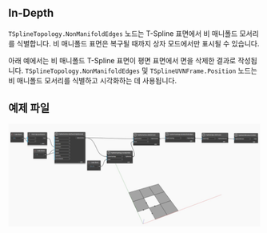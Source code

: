 <!--- Autodesk.DesignScript.Geometry.TSpline.TSplineTopology.NonManifoldEdges --->
<!--- RTIWDKESEBH6BZLFB4NRIVBLFZ72VYNZW4TBWEI6EEYG22TE6NBA --->
## In-Depth
 `TSplineTopology.NonManifoldEdges` 노드는 T-Spline 표면에서 비 매니폴드 모서리를 식별합니다. 비 매니폴드 표면은 복구될 때까지 상자 모드에서만 표시될 수 있습니다.

아래 예에서는 비 매니폴드 T-Spline 표면이 평면 표면에서 면을 삭제한 결과로 작성됩니다. `TSplineTopology.NonManifoldEdges` 및 `TSplineUVNFrame.Position` 노드는 비 매니폴드 모서리를 식별하고 시각화하는 데 사용됩니다.


## 예제 파일

![Example](./RTIWDKESEBH6BZLFB4NRIVBLFZ72VYNZW4TBWEI6EEYG22TE6NBA_img.jpg)
